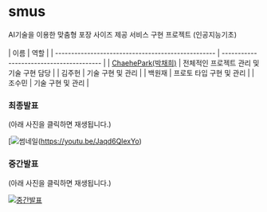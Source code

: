 # smus
AI기술을 이용한 맞춤형 포장 사이즈 제공 서비스 구현 프로젝트 (인공지능기초)
<br>
<br>
| 이름                                               | 역할                                     |
| -------------------------------------------------- | ---------------------------------------- |
| [ChaehePark(박채희)](https://github.com/ChaeheePark) | 전체적인 프로젝트 관리 및 기술 구현 담당 |
| 김주헌                                             | 기술 구현 및 관리                        |
| 백원재                                             | 프로토 타입 구현 및 관리                 |
| 조수민                                             | 기술 구현 및 관리                        |



### 최종발표
(아래 사진을 클릭하면 재생됩니다.)

[![썸네일](https://user-images.githubusercontent.com/60170358/120096882-c6bd8200-c168-11eb-9edd-582c188816b3.jpg)(https://youtu.be/Jaqd6QlexYo)


### 중간발표 
(아래 사진을 클릭하면 재생됩니다.)

[![중간발표]( https://img.youtube.com/vi/HgT7i2I0AeA/0.jpg)](https://youtu.be/HgT7i2I0AeA)


